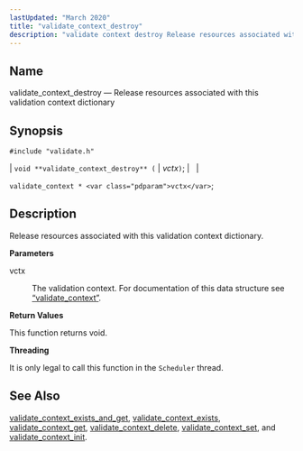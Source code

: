 ```yaml
---
lastUpdated: "March 2020"
title: "validate_context_destroy"
description: "validate context destroy Release resources associated with this validation context dictionary void validate context destroy vctx validate context vctx Release resources associated with this validation context dictionary vctx The validation context For documentation of this data structure see Section 68 86 validate context This function returns void It is only..."
---
```


<a name="apis.validate_context_destroy"></a> 
## Name

validate_context_destroy — Release resources associated with this validation context dictionary

## Synopsis

`#include "validate.h"`

| `void **validate_context_destroy** (` | <var class="pdparam">vctx</var>`)`; |   |

`validate_context * <var class="pdparam">vctx</var>`;<a name="idp64324448"></a> 
## Description

Release resources associated with this validation context dictionary.

**<a name="idp64325696"></a> Parameters**

<dl class="variablelist">

<dt>vctx</dt>

<dd>

The validation context. For documentation of this data structure see [“validate_context”](/momentum/3/3-api/structs-validate-context).

</dd>

</dl>

**<a name="idp64329056"></a> Return Values**

This function returns void.

**<a name="idp64329968"></a> Threading**

It is only legal to call this function in the `Scheduler` thread.

<a name="idp64331520"></a> 
## See Also

[validate_context_exists_and_get](/momentum/3/3-api/apis-validate-context-exists-and-get), [validate_context_exists](/momentum/3/3-api/apis-validate-context-exists), [validate_context_get](/momentum/3/3-api/apis-validate-context-get), [validate_context_delete](/momentum/3/3-api/apis-validate-context-delete), [validate_context_set](/momentum/3/3-api/apis-validate-context-set), and [validate_context_init](/momentum/3/3-api/apis-validate-context-init).